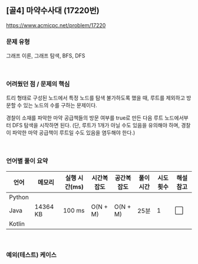 ## [골4] 마약수사대 (17220번)

https://www.acmicpc.net/problem/17220

### 문제 유형

그래프 이론, 그래프 탐색, BFS, DFS

<br>

### 어려웠던 점 / 문제의 핵심

트리 형태로 구성된 노드에서 특정 노드를 탐색 불가하도록 했을 때, 루트를 제외하고 방문할 수 있는 노드의 수를 구하는 문제이다.

경찰이 소재를 파악한 마약 공급책들의 방문 여부를 true로 만든 다음 루트 노드에서부터 DFS 탐색을 시작하면 된다. (단, 루트가 1개가 아닐 수도 있음을 유의해야 하며, 경찰이 파악한 마약 공급책이 루트일 수도 있음을 염두해야 한다.)

<br>

### 언어별 풀이 요약

| 언어   | 메모리   | 실행 시간(ms) | 시간복잡도 | 공간복잡도 | 풀이 시간 | 시도 횟수 | 해설 참고            |
| ------ | -------- | ------------- | ---------- | ---------- | --------- | --------- | -------------------- |
| Python |          |               |            |            |           |           |                      |
| Java   | 14364 KB | 100 ms        | O(N + M)   | O(N + M)   | 25분      | 1         | :white_large_square: |
| Kotlin |          |               |            |            |           |           |                      |

<br>

### 예외(테스트) 케이스

```
```

